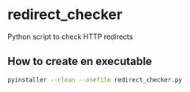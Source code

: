 # redirect_checker
Python script to check HTTP redirects

## How to create en executable

```sh
pyinstaller --clean --onefile redirect_checker.py
```